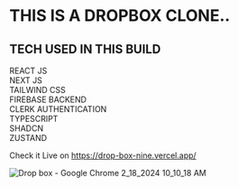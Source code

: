# THIS IS A DROPBOX CLONE..

## TECH USED IN THIS BUILD

REACT JS <br>
NEXT JS <br>
TAILWIND CSS <br>
FIREBASE BACKEND <br>
CLERK AUTHENTICATION <br>
TYPESCRIPT <br>
SHADCN <br>
ZUSTAND <br>

Check it Live on https://drop-box-nine.vercel.app/

![Drop box - Google Chrome 2_18_2024 10_10_18 AM](https://github.com/philipbwalya/DropBox/assets/128143570/9828fe11-8504-44cf-9605-b2bccb6dcfce)


